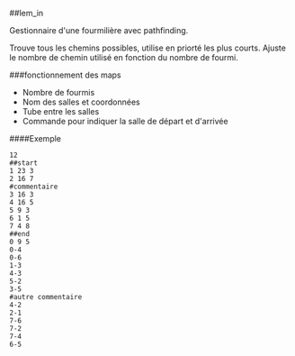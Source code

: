 ##lem_in

Gestionnaire d'une fourmilière avec pathfinding.

Trouve tous les chemins possibles, utilise en priorté les plus courts.
Ajuste le nombre de chemin utilisé en fonction du nombre de fourmi.

###fonctionnement des maps

- Nombre de fourmis
- Nom des salles et coordonnées
- Tube entre les salles
- Commande pour indiquer la salle de départ et d'arrivée

####Exemple

```
12
##start
1 23 3
2 16 7
#commentaire
3 16 3
4 16 5
5 9 3
6 1 5
7 4 8
##end
0 9 5
0-4
0-6
1-3
4-3
5-2
3-5
#autre commentaire
4-2
2-1
7-6
7-2
7-4
6-5
```
